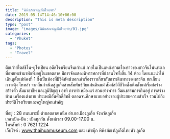 ```yaml
---
title: "พิพิธภัณฑ์ภูเก็ตไทยหัว"
date: 2019-05-14T14:46:10+06:00
description: "This is meta description"
type: "post"
image: "images/พิพิธภัณฑ์ภูเก็ตไทยหัว/01.jpg"
categories: 
  - "Phuket"
tags:
  - "Photos"
  - "Travel"
---
```




 ตึกเก่าสไตล์ชิโน-ยูโรเปียน อดีตโรงเรียนจีนเก่าแก่ ภายในเป็นแหล่งรวมเรื่องราวของชาวจีนโพ้นทะเลที่อพยพเข้ามาพักพิงอยู่ในเขตตลาด มีการจัดแสดงนิทรรศการที่น่าสนใจทั้งสิ้น 14 ห้อง โดยแนะนำให้เดินดูตั้งแต่ห้องที่ 1 ซึ่งเป็นห้องที่มีวีดิทัศน์บอกเล่าเรื่องราวเกี่ยวกับการเดินทางของชาวจีน ฮกเกี้ยน กวางตุ้ง ไหหลำ จากถิ่นกำเนิดสู่ภูเก็ตสายสัมพันธ์กับแผ่นดินแม่ สัมผัสวิถีชีวิตดั้งเดิมตั้งแต่เริ่มก่อร่างสร้างตัว สัมมาอาชีพ และภูมิปัญญา อาทิ การทำเหมืองแร่ สวนยางพารา วัฒนธรรมการกินอยู่ การสร้างบ้าน เครื่องแต่งกาย ประเพณีอันศักดิ์สิทธิ์ ตลอดจนศึกษาแบบอย่างของผู้ประสบความสำเร็จ รวมไปถึงประวัติโรงเรียนและครูใหญ่คนสำคัญ
<br/><br/>
  ที่อยู่ : 28 ถนนกระบี่ ตำบลตลาดเหนือ อำเภอเมืองภูเก็ต จังหวัดภูเก็ต <br/>
  เวลาเปิด-ปิด : เปิดทุกวัน ตั้งแต่เวลา 09.00-17.00 น.<br/>
  โทรศัพท์ : 0 7621 1224<br/>
  เว็บไซต์ : www.thaihuamuseum.com และ เฟซบุ๊ก พิพิธภัณฑ์ภูเก็ตไทยหัว ภูเก็ต<br/>


